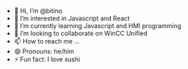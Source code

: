 - 👋 Hi, I’m @bitino
- 👀 I’m interested in Javascript and React
- 🌱 I’m currently learning Javascript and HMI programming
- 💞️ I’m looking to collaborate on WinCC Unified
- 📫 How to reach me ...
- 😄 Pronouns: he/him
- ⚡ Fun fact: I love sushi

<!---
bitino/bitino is a ✨ special ✨ repository because its `README.md` (this file) appears on your GitHub profile.
You can click the Preview link to take a look at your changes.
--->
